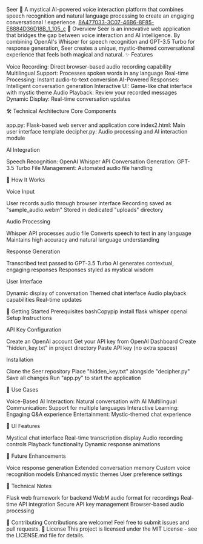 Seer 🔮
A mystical AI-powered voice interaction platform that combines speech recognition and natural language processing to create an engaging conversational !
experience.
[8A477033-3C07-46B6-8F85-E8884D36D18B_1_105_c](https://github.com/user-attachments/assets/7091b9a6-5cfa-44d7-a04f-9f303a5b310e)
🌟 Overview
Seer is an innovative web application that bridges the gap between voice interaction and AI intelligence. By combining OpenAI's Whisper for speech recognition and GPT-3.5 Turbo for response generation, Seer creates a unique, mystic-themed conversational experience that feels both magical and natural.
✨ Features

Voice Recording: Direct browser-based audio recording capability
Multilingual Support: Processes spoken words in any language
Real-time Processing: Instant audio-to-text conversion
AI-Powered Responses: Intelligent conversation generation
Interactive UI: Game-like chat interface with mystic theme
Audio Playback: Review your recorded messages
Dynamic Display: Real-time conversation updates

🛠️ Technical Architecture
Core Components

app.py: Flask-based web server and application core
index2.html: Main user interface template
decipher.py: Audio processing and AI interaction module

AI Integration

Speech Recognition: OpenAI Whisper API
Conversation Generation: GPT-3.5 Turbo
File Management: Automated audio file handling

💫 How It Works

Voice Input

User records audio through browser interface
Recording saved as "sample_audio.webm"
Stored in dedicated "uploads" directory


Audio Processing

Whisper API processes audio file
Converts speech to text in any language
Maintains high accuracy and natural language understanding


Response Generation

Transcribed text passed to GPT-3.5 Turbo
AI generates contextual, engaging responses
Responses styled as mystical wisdom


User Interface

Dynamic display of conversation
Themed chat interface
Audio playback capabilities
Real-time updates



🚀 Getting Started
Prerequisites
bashCopypip install flask whisper openai
Setup Instructions

API Key Configuration

Create an OpenAI account
Get your API key from OpenAI Dashboard
Create "hidden_key.txt" in project directory
Paste API key (no extra spaces)


Installation

Clone the Seer repository
Place "hidden_key.txt" alongside "decipher.py"
Save all changes
Run "app.py" to start the application



🎯 Use Cases

Voice-Based AI Interaction: Natural conversation with AI
Multilingual Communication: Support for multiple languages
Interactive Learning: Engaging Q&A experience
Entertainment: Mystic-themed chat experience

🎨 UI Features

Mystical chat interface
Real-time transcription display
Audio recording controls
Playback functionality
Dynamic response animations

🚀 Future Enhancements

Voice response generation
Extended conversation memory
Custom voice recognition models
Enhanced mystic themes
User preference settings

📝 Technical Notes

Flask web framework for backend
WebM audio format for recordings
Real-time API integration
Secure API key management
Browser-based audio processing

🤝 Contributing
Contributions are welcome! Feel free to submit issues and pull requests.
📄 License
This project is licensed under the MIT License - see the LICENSE.md file for details.
